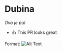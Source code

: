 # Dubina


*Ovo je put*



* :+1: This PR looks great

Format: ![Alt Text](https://www.google.com/url?sa=i&url=https%3A%2F%2Fwww.istockphoto.com%2Fphotos%2Fsunset&psig=AOvVaw36IIiIWaJRwVBAYbNS1FSF&ust=1574442723281000&source=images&cd=vfe&ved=0CAIQjRxqFwoTCOi0yKzm--UCFQAAAAAdAAAAABAV)
